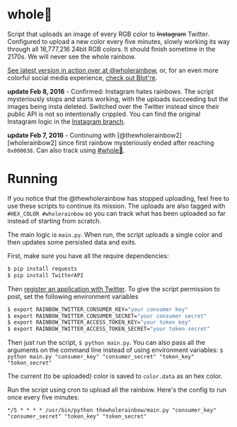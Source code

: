 # whole🌈
Script that uploads an image of every RGB color to <strike>Instagram</strike> Twitter. Configured to upload a new color every five minutes, slowly working its way through all 16,777,216 24bit RGB colors. It should finish sometime in the 2170s. We will never see the whole rainbow.

[See latest version in action over at @wholerainbow][wholerainbow], or, for an even more colorful social media experience, [check out Blot're](https://blot.re).

**update Feb 8, 2016** - Confirmed: Instagram hates rainbows. The script mysteriously stops and starts working, with the uploads succeeding but the images being insta deleted. Switched over the Twitter instead since their public API is not so intentionally crippled. You can find the original Instagram logic in the [Instagram branch](https://github.com/mattbierner/The-Whole-Rainbow/tree/instagram).

**update Feb 7, 2016** - Continuing with [@thewholerainbow2][wholerainbow2] since first rainbow mysteriously ended after reaching `0x000038`. Can also track using [#whole🌈](https://www.instagram.com/explore/tags/whole🌈/).

# Running
If you notice that the @thewholerainbow has stopped uploading, feel free to use these scripts to continue its mission. The uploads are also tagged with `#HEX_COLOR #wholerainbow` so you can track what has been uploaded so far instead of starting from scratch.

The main logic is `main.py`. When run, the script uploads a single color and then updates some persisted data and exits.

First, make sure you have all the require dependencies:

```bash
$ pip install requests
$ pip install TwitterAPI
```

Then [register an application with Twitter](http://dev.twitter.com). To give the script permission to post, set the following environment variables

```bash
$ export RAINBOW_TWITTER_CONSUMER_KEY="your consumer key"
$ export RAINBOW_TWITTER_CONSUMER_SECRET="your consumer secret"
$ export RAINBOW_TWITTER_ACCESS_TOKEN_KEY="your token key"
$ export RAINBOW_TWITTER_ACCESS_TOKEN_SECRET="your token secret"
```

Then just run the script, `$ python main.py`. You can also pass all the arguments on the command line instead of using environment variables: `$ python main.py "consumer_key" "consumer_secret" "token_key" "token_secret"`

The current (to be uploaded) color is saved to `color.data` as an hex color.

Run the script using cron to upload all the rainbow. Here's the config to run once every five minutes:

```
*/5 * * * * /usr/bin/python thewholerainbow/main.py "consumer_key" "consumer_secret" "token_key" "token_secret"
```


[wholerainbow]: https://www.twitter.com/wholerainbow/

